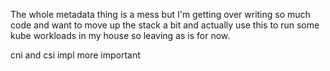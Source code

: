 The whole metadata thing is a mess but I'm getting over writing so much code and want to move up the stack a bit
and actually use this to run some kube workloads in my house so leaving as is for now.

cni and csi impl more important